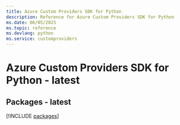 ```yaml
---
title: Azure Custom Providers SDK for Python
description: Reference for Azure Custom Providers SDK for Python
ms.date: 06/05/2025
ms.topic: reference
ms.devlang: python
ms.service: customproviders
---
```

# Azure Custom Providers SDK for Python - latest
## Packages - latest
[!INCLUDE [packages](custom-providers-index.md)]